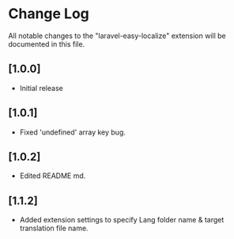# Change Log

All notable changes to the "laravel-easy-localize" extension will be documented in this file.

## [1.0.0]

- Initial release
## [1.0.1]

- Fixed 'undefined' array key bug.
## [1.0.2]

- Edited README md.
## [1.1.2]

- Added extension settings to specify Lang folder name & target translation file name.